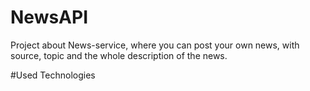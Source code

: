 # NewsAPI
Project about News-service, where you can post your own news, with source, topic and the whole description of the news. 

#Used Technologies

